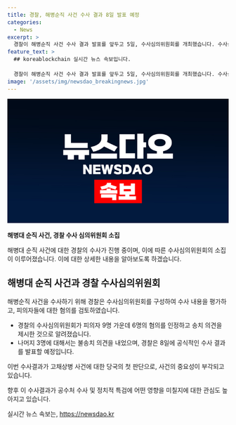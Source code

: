 ```yaml
---
title: 경찰, 해병순직 사건 수사 결과 8일 발표 예정
categories:
  - News
excerpt: >
  경찰이 해병순직 사건 수사 결과 발표를 앞두고 5일, 수사심의위원회를 개최했습니다. 수사심의위원회는 경찰 수사 내용을 분석해 피의자 혐의의 적정성과 수사의 공정성 등을 살펴봅니다. 이에 해병순직 사건과 관련한 수사 결과 발표가 예정된 8일에 경찰의 결정이 중요한 파장을 미칠 것으로 전망됩니다. #채해병순직사건 #경찰수사
feature_text: >
  ## koreablockchain 실시간 뉴스 속보입니다.

  경찰이 해병순직 사건 수사 결과 발표를 앞두고 5일, 수사심의위원회를 개최했습니다. 수사심의위원회는 경찰 수사 내용을 분석해 피의자 혐의의 적정성과 수사의 공정성 등을 살펴봅니다. 이에 해병순직 사건과 관련한 수사 결과 발표가 예정된 8일에 경찰의 결정이 중요한 파장을 미칠 것으로 전망됩니다. #채해병순직사건 #경찰수사
image: '/assets/img/newsdao_breakingnews.jpg'
---
```


<p><img src="/assets/img/newsdao_breakingnews.jpg" alt="koreablockchain 속보" /></p>

<p><strong>해병대 순직 사건, 경찰 수사 심의위원회 소집</strong></p>

<p>해병대 순직 사건에 대한 경찰의 수사가 진행 중이며, 이에 따른 수사심의위원회의 소집이 이루어졌습니다. 이에 대한 상세한 내용을 알아보도록 하겠습니다. </p>

<h2 data-ke-size="size26">해병대 순직 사건과 경찰 수사심의위원회</h2>

<p>해병순직 사건을 수사하기 위해 경찰은 수사심의위원회를 구성하여 수사 내용을 평가하고, 피의자들에 대한 혐의를 검토하였습니다.</p>

<ul>
  <li>경찰의 수사심의위원회가 피의자 9명 가운데 6명의 혐의를 인정하고 송치 의견을 제시한 것으로 알려졌습니다.</li>
  <li>나머지 3명에 대해서는 불송치 의견을 내었으며, 경찰은 8일에 공식적인 수사 결과를 발표할 예정입니다.</li>
</ul>

<p>이번 수사결과가 고채상병 사건에 대한 당국의 첫 판단으로, 사건의 중요성이 부각되고 있습니다.</p>

<p>향후 이 수사결과가 공수처 수사 및 정치적 특검에 어떤 영향을 미칠지에 대한 관심도 높아지고 있습니다.</p>
실시간 뉴스 속보는, <a href="https://newsdao.kr" rel="dofollow">https://newsdao.kr</a>


